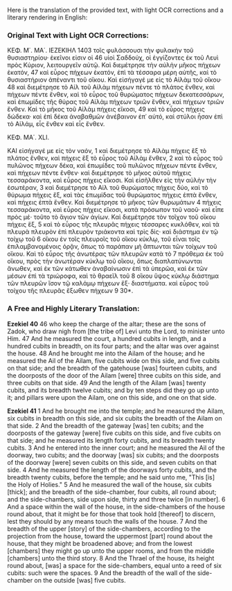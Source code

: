 Here is the translation of the provided text, with light OCR corrections and a literary rendering in English:

### Original Text with Light OCR Corrections:
ΚΕΦ. Μ΄. ΜΑ΄. ΙΕΖΕΚΙΗΛ 1403
τοῖς φυλάσσουσι τὴν φυλακὴν τοῦ θυσιαστηρίου· ἐκεῖνοι εἰσιν οἱ 46
υἱοὶ Σαδδούχ, οἱ ἐγγίζοντες ἐκ τοῦ Λευὶ πρὸς Κύριον, λειτουργεῖν αὐτῷ.
Καὶ διεμέτρησε τὴν αὐλὴν μῆκος πήχεων ἑκατόν, 47
καὶ εὖρος πήχεων ἑκατόν, ἐπὶ τὰ τέσσαρα μέρη αὐτῆς, καὶ τὸ θυσιαστήριον ἀπέναντι τοῦ οἴκου.
Καὶ εἰσήγαγέ με εἰς τὸ Αἰλὰμ τοῦ οἴκου· 48
καὶ διεμέτρησε τὸ Αἰλ τοῦ Αἰλὰμ πήχεων πέντε τὸ πλάτος ἔνθεν, καὶ πήχεων πέντε ἔνθεν, καὶ τὸ εὖρος τοῦ θυρώματος πήχεων δεκατεσσάρων, καὶ ἐπωμίδες τῆς θύρας τοῦ Αἰλὰμ πήχεων τριῶν ἔνθεν, καὶ πήχεων τριῶν ἔνθεν.
Καὶ τὸ μῆκος τοῦ Αἰλὰμ πήχεις εἴκοσι, 49
καὶ τὸ εὖρος πήχεις δώδεκα· καὶ ἐπὶ δέκα ἀναβαθμῶν ἀνέβαινον ἐπ᾽ αὐτό, καὶ στύλοι ἦσαν ἐπὶ τὸ Αἰλάμ, εἷς ἔνθεν καὶ εἷς ἔνθεν.

ΚΕΦ. ΜΑ΄. XLI.

ΚΑΙ εἰσήγαγέ με εἰς τὸν ναόν, 1
καὶ διεμέτρησε τὸ Αἰλὰμ πήχεις ἓξ τὸ πλάτος ἔνθεν, καὶ πήχεις ἓξ τὸ εὖρος τοῦ Αἰλὰμ ἔνθεν, 2
καὶ τὸ εὖρος τοῦ πυλῶνος πήχεων δέκα, καὶ ἐπωμίδες τοῦ πυλῶνος πήχεων πέντε ἔνθεν, καὶ πήχεων πέντε ἔνθεν· καὶ διεμέτρησε τὸ μῆκος αὐτοῦ πήχεις τεσσαράκοντα, καὶ εὖρος πήχεις εἴκοσι.
Καὶ εἰσῆλθεν εἰς τὴν αὐλὴν τὴν ἐσωτέραν, 3
καὶ διεμέτρησε τὸ Αἰλ τοῦ θυρώματος πήχεις δύο, καὶ τὸ θύρωμα πήχεις ἕξ, καὶ τὰς ἐπωμίδας τοῦ θυρώματος πήχεις ἑπτὰ ἔνθεν, καὶ πήχεις ἑπτὰ ἔνθεν.
Καὶ διεμέτρησε τὸ μῆκος τῶν θυρωμάτων 4
πήχεις τεσσαράκοντα, καὶ εὖρος πήχεις εἴκοσι, κατὰ πρόσωπον τοῦ ναοῦ· καὶ εἶπε πρὸς μέ· τοῦτο τὸ ἅγιον τῶν ἁγίων.
Καὶ διεμέτρησε τὸν τοῖχον τοῦ οἴκου πήχεις ἕξ, 5
καὶ τὸ εὖρος τῆς πλευρᾶς πήχεις τέσσαρες κυκλόθεν, καὶ τὰ πλευρὰ πλευρὸν ἐπὶ πλευρὸν τριάκοντα καὶ τρὶς δίς·
καὶ διάστημα ἐν τῷ τοίχῳ τοῦ 6
οἴκου ἐν τοῖς πλευροῖς τοῦ οἴκου κύκλῳ, τοῦ εἶναι τοῖς ἐπιλαμβανομένοις ὁρᾷν, ὅπως τὸ παράπαν μὴ ἅπτωνται τῶν τοίχων τοῦ οἴκου.
Καὶ τὸ εὖρος τῆς ἀνωτέρας τῶν πλευρῶν κατὰ τὸ 7
πρόθεμα ἐκ τοῦ οἴκου, πρὸς τὴν ἀνωτέραν κύκλῳ τοῦ οἴκου, ὅπως διαπλατύνωνται ἄνωθεν, καὶ ἐκ τῶν κάτωθεν ἀναβαίνωσιν ἐπὶ τὰ ὑπερῶα, καὶ ἐκ τῶν μέσων ἐπὶ τὰ τριώροφα,
καὶ τὸ θραεῖλ τοῦ 8
οἴκου ὕψος κύκλῳ διάστημα τῶν πλευρῶν ἴσον τῷ καλάμῳ πήχεων ἕξ· διαστήματα.
καὶ εὖρος τοῦ τοίχου τῆς πλευρᾶς ἔξωθεν πήχεων 9
30*.

### A Free and Highly Literary Translation:

**Ezekiel 40**
46 who keep the charge of the altar; these are the sons of Zadok, who draw nigh from [the tribe of] Levi unto the Lord, to minister unto Him.
47 And he measured the court, a hundred cubits in length, and a hundred cubits in breadth, on its four parts; and the altar was over against the house.
48 And he brought me into the Ailam of the house; and he measured the Ail of the Ailam, five cubits wide on this side, and five cubits on that side; and the breadth of the gatehouse [was] fourteen cubits, and the doorposts of the door of the Ailam [were] three cubits on this side, and three cubits on that side.
49 And the length of the Ailam [was] twenty cubits, and its breadth twelve cubits; and by ten steps did they go up unto it; and pillars were upon the Ailam, one on this side, and one on that side.

**Ezekiel 41**
1 And he brought me into the temple; and he measured the Ailam, six cubits in breadth on this side, and six cubits the breadth of the Ailam on that side.
2 And the breadth of the gateway [was] ten cubits; and the doorposts of the gateway [were] five cubits on this side, and five cubits on that side; and he measured its length forty cubits, and its breadth twenty cubits.
3 And he entered into the inner court; and he measured the Ail of the doorway, two cubits; and the doorway [was] six cubits; and the doorposts of the doorway [were] seven cubits on this side, and seven cubits on that side.
4 And he measured the length of the doorways forty cubits, and the breadth twenty cubits, before the temple; and he said unto me, "This [is] the Holy of Holies."
5 And he measured the wall of the house, six cubits [thick]; and the breadth of the side-chamber, four cubits, all round about; and the side-chambers, side upon side, thirty and three twice [in number].
6 And a space within the wall of the house, in the side-chambers of the house round about, that it might be for those that took hold [thereof] to discern, lest they should by any means touch the walls of the house.
7 And the breadth of the upper [story] of the side-chambers, according to the projection from the house, toward the uppermost [part] round about the house, that they might be broadened above; and from the lowest [chambers] they might go up unto the upper rooms, and from the middle [chambers] unto the third story.
8 And the Thrael of the house, its height round about, [was] a space for the side-chambers, equal unto a reed of six cubits: such were the spaces.
9 And the breadth of the wall of the side-chamber on the outside [was] five cubits.